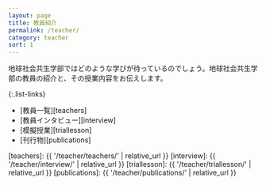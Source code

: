 ```yaml
---
layout: page
title: 教員紹介
permalink: /teacher/
category: teacher
sort: 1
---
```


地球社会共生学部ではどのような学びが待っているのでしょう。地球社会共生学部の教員の紹介と、その授業内容をお伝えします。

{:.list-links}
*   [教員一覧][teachers]
*   [教員インタビュー][interview]
*   [模擬授業][triallesson]
*   [刊行物][publications]

[teachers]: {{ '/teacher/teachers/' | relative_url }}
[interview]: {{ '/teacher/interview/' | relative_url }}
[triallesson]: {{ '/teacher/triallesson/' | relative_url }}
[publications]: {{ '/teacher/publications/' | relative_url }}
